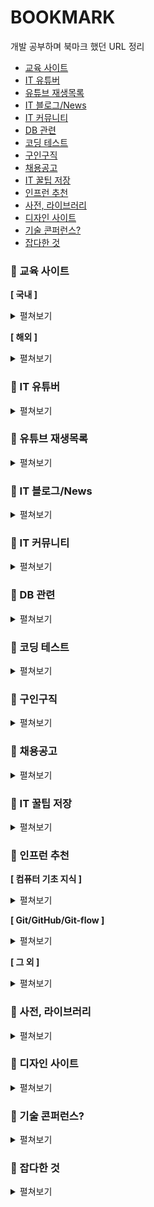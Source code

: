 # BOOKMARK
개발 공부하며 북마크 했던 URL 정리 

* [교육 사이트](https://github.com/thdqudgns/bookmark#open_file_folder-%EA%B5%90%EC%9C%A1-%EC%82%AC%EC%9D%B4%ED%8A%B8)
* [IT 유튜버](https://github.com/thdqudgns/bookmark#open_file_folder-it-%EC%9C%A0%ED%8A%9C%EB%B2%84)
* [유튜브 재생목록](https://github.com/thdqudgns/bookmark#open_file_folder-%EC%9C%A0%ED%8A%9C%EB%B8%8C-%EC%9E%AC%EC%83%9D%EB%AA%A9%EB%A1%9D)
* [IT 블로그/News](https://github.com/thdqudgns/bookmark#open_file_folder-it-%EB%B8%94%EB%A1%9C%EA%B7%B8news)
* [IT 커뮤니티](https://github.com/thdqudgns/bookmark#open_file_folder-it-%EC%BB%A4%EB%AE%A4%EB%8B%88%ED%8B%B0)
* [DB 관련](https://github.com/thdqudgns/bookmark#open_file_folder-db-%EA%B4%80%EB%A0%A8)
* [코딩 테스트](https://github.com/thdqudgns/bookmark#open_file_folder-%EC%BD%94%EB%94%A9-%ED%85%8C%EC%8A%A4%ED%8A%B8)
* [구인구직](https://github.com/thdqudgns/bookmark#open_file_folder-%EA%B5%AC%EC%9D%B8%EA%B5%AC%EC%A7%81)
* [채용공고](https://github.com/thdqudgns/bookmark#open_file_folder-%EA%B5%AC%EC%9D%B8%EA%B5%AC%EC%A7%81)
* [IT 꿀팁 저장](https://github.com/thdqudgns/bookmark#open_file_folder-it-%EA%BF%80%ED%8C%81-%EC%A0%80%EC%9E%A5)
* [인프런 추천](https://github.com/thdqudgns/bookmark#open_file_folder-%EC%9D%B8%ED%94%84%EB%9F%B0-%EC%B6%94%EC%B2%9C)
* [사전, 라이브러리](https://github.com/thdqudgns/bookmark#open_file_folder-%EC%82%AC%EC%A0%84-%EB%9D%BC%EC%9D%B4%EB%B8%8C%EB%9F%AC%EB%A6%AC)
* [디자인 사이트](https://github.com/thdqudgns/bookmark#open_file_folder-%EB%94%94%EC%9E%90%EC%9D%B8-%EC%82%AC%EC%9D%B4%ED%8A%B8)
* [기술 콘퍼런스?](https://github.com/thdqudgns/bookmark#open_file_folder-%EA%B8%B0%EC%88%A0-%EC%BD%98%ED%8D%BC%EB%9F%B0%EC%8A%A4)
* [잡다한 것](https://github.com/thdqudgns/bookmark#open_file_folder-%EC%9E%A1%EB%8B%A4%ED%95%9C-%EA%B2%83)

### :open_file_folder: 교육 사이트
**[ 국내 ]**
<details markdown="1">
<summary>펼쳐보기</summary>

* [kmooc](http://www.kmooc.kr/)
* [edwith](https://www.edwith.org/)
* [생활코딩](https://opentutorials.org/course/1)
* [코딩야학](https://github.com/codingeverybody/codingyahac)
* [노마드코더](https://nomadcoders.co/)
* [부스트코스](https://www.boostcourse.org/)
* [멋쟁이 사자처럼](https://likelion.net/)
* [인프런](https://www.inflearn.com/)
* [언리얼 엔진](https://www.unrealengine.com/ko/onlinelearning-courses?lang=ko)
* [오렌지 아카데미](https://www.orentec.co.kr/)
* [제로초](https://www.zerocho.com/)

</details>

**[ 해외 ]**
<details markdown="1">
<summary>펼쳐보기</summary>

* [javascript](https://www.programiz.com/javascript/get-started)
* [w3schools](https://www.w3schools.com/)
* [udacity](https://www.udacity.com/)
* [lynda](https://www.lynda.com/)
* [udemy](https://www.udemy.com/ko/)
* [coursera](https://www.coursera.org/)
* [edx](https://www.edx.org/)
* [codecademy](https://www.codecademy.com/learn)
* [css공부](https://flukeout.github.io/)
* [mozilla](https://developer.mozilla.org/en-US/docs/Web/CSS/transform)

</details>

### :open_file_folder: IT 유튜버
<details markdown="1">
<summary>펼쳐보기</summary>

* [생활코딩](https://www.youtube.com/channel/UCvc8kv-i5fvFTJBFAk6n1SA)
* [노마드코더](https://www.youtube.com/channel/UCUpJs89fSBXNolQGOYKn0YQ)
* [드림코딩 엘리](https://www.youtube.com/channel/UC_4u-bXaba7yrRz_6x6kb_w)
* [조코딩](https://www.youtube.com/channel/UCQNE2JmbasNYbjGAcuBiRRg)
* [나도코딩](https://www.youtube.com/channel/UC7iAOLiALt2rtMVAWWl4pnw)
* [테크보이 워니](https://www.youtube.com/channel/UC0uDM1xZMNBAoW2xnzhAQ7g)
* [코딩하는 거니](https://www.youtube.com/channel/UCO7g158NWgLyn98z8v3zduA)
* [한빛미디어](https://www.youtube.com/user/HanbitMedia93)
* [남궁성의 정석코딩](https://www.youtube.com/user/MasterNKS)
* [code Scalper](https://www.youtube.com/channel/UC1wWTimSew9rYzEZRVYVlbg/featured)
* [코딩테스트 나동빈](https://www.youtube.com/channel/UChflhu32f5EUHlY7_SetNWw)
* [개발바닥](https://www.youtube.com/channel/UCSEOUzkGNCT_29EU_vnBYjg/videos)
* [freeCodeCamp.org](https://www.youtube.com/freecodecamp)
* [엔지니어대한민국](https://www.youtube.com/user/damazzang/playlists)
* [Taehoon](https://www.youtube.com/c/TaehoonMoon/videos)
* [얄팍한 코딩사전](https://www.youtube.com/channel/UC2nkWbaJt1KQDi2r2XclzTQ)
* [뉴렉쳐](https://www.youtube.com/user/newlec1)
* [#우아한테크코스 테코톡](https://www.youtube.com/playlist?list=PLgXGHBqgT2TvpJ_p9L_yZKPifgdBOzdVH)

</details>

### :open_file_folder: 유튜브 재생목록
<details markdown="1">
<summary>펼쳐보기</summary>

* [HTML](https://www.youtube.com/watch?v=Tt3kr7whkb4&list=PLuHgQVnccGMDUzDDCKW-pCZQY-MMCX5yB&index=10)
* [CSS (생활코딩)](https://www.youtube.com/playlist?list=PL19A855560BD98721)
* [더 좋은 CSS 수업](https://www.youtube.com/playlist?list=PLuHgQVnccGMDaVaBmkX0qfB45R_bYrV62)
* [JavaScript 기본 (생활코딩)](https://www.youtube.com/playlist?list=PLuHgQVnccGMA4uSig3hCjl7wTDeyIeZVU)
* [JavaScript 심화 (생활코딩)](https://www.youtube.com/playlist?list=PLuHgQVnccGMDTAQ0S_FYxXOi1ZJz4ikaX)
* [자바의 정석 기초편](https://www.youtube.com/playlist?list=PLW2UjW795-f6xWA2_MUhEVgPauhGl3xIp)
* [[강성태 어원공부]](https://www.youtube.com/playlist?list=PLXRLrpkaZYHYfb8cW1S2fnR_uFM55k1gs)
* [2020 Servlet&JSP 프로그래밍](https://www.youtube.com/playlist?list=PLq8wAnVUcTFVOtENMsujSgtv2TOsMy8zd)
* [오라클(Oracle) SQL 강의 강좌](https://www.youtube.com/playlist?list=PLq8wAnVUcTFVq7RD1kuUwkdWabxvDGzfu)
* [GIT](https://www.youtube.com/playlist?list=PLuHgQVnccGMCB06JE7zFIAOJtdcZBVrap)
* [java - Data Structure](https://www.youtube.com/watch?v=zpgL94Hnnv8&list=PLuHgQVnccGMDsWOOn_P0EmAWB8DArS3Fk&index=3)

</details>

### :open_file_folder: IT 블로그/News
<details markdown="1">
<summary>펼쳐보기</summary>

* [오픈소스 블로그](https://kldp.org/)
* ['흑구의 정신세계' 카테고리의 글 목록](https://sas-study.tistory.com/category/%ED%9D%91%EA%B5%AC%EC%9D%98%20%EC%A0%95%EC%8B%A0%EC%84%B8%EA%B3%84)
* [IT블로그 종합 저장소](https://awesome-devblog.netlify.app/)
* [네이버 D2](https://d2.naver.com/home)
* [라인](https://engineering.linecorp.com/ko/blog/)
* [카카오](https://tech.kakao.com/blog/)
* [우아한 형제들](https://woowabros.github.io/)
* [그 외 다양한 사이트](https://sicle.kr/contents/?mod=document&pageid=1&uid=2018)
* [벨로퍼트](https://velopert.com/)
* [Hacker News](https://news.ycombinator.com/)
* [Vox Media: Podcast Network | Pivot](https://podcasts.voxmedia.com/show/pivot)
* [Tech News & Analysis - Wall Street Journal](https://www.wsj.com/news/technology?mod=nav_top_section&adobe_mc=MCMID%3D61089958557890858370682248364471836302%7CMCORGID%3DCB68E4BA55144CAA0A4C98A5%2540AdobeOrg%7CTS%3D1631105540)

</details>

### :open_file_folder: IT 커뮤니티
<details markdown="1">
<summary>펼쳐보기</summary>

* [Stack Overflow](https://stackoverflow.com/)
* [OKKY - 개발자로 첫 취업할 때 참고하시면 좋을 점들 (주관적)](https://okky.kr/article/855409)
* [GitHub - { 고퀄리티 개발 컨텐츠 모음 }](https://github.com/Integerous/goQuality-dev-contents)
* [디프만 - Depromeet](https://www.depromeet.com/)
* [프로그라피](https://www.prography.org/)
* [teamnexters.com](http://teamnexters.com/)
* [CODUCK](https://co-duck.com/)

</details>

### :open_file_folder: DB 관련
<details markdown="1">
<summary>펼쳐보기</summary>

* [SQL Joins Visualizer](https://sql-joins.leopard.in.ua/)
* [Oracle Database SQL Language Reference](https://docs.oracle.com/cd/E11882_01/server.112/e41084/toc.htm)
* [오라클 SQL developer 함수 ](https://docs.oracle.com/cd/E11882_01/server.112/e41084/functions.htm#SQLRF006)
* [ObjectAid UML Explorer](https://www.objectaid.com/home)
* [Index of /update/current](http://www.objectaid.com/update/current/)
* [AQueryTool](https://aquerytool.com/)
* [Flowchart Maker & Online Diagram Software](https://app.diagrams.net/)
* [ERDCloud](https://www.erdcloud.com/)

</details>

### :open_file_folder: 코딩 테스트
<details markdown="1">
<summary>펼쳐보기</summary>

* [해커랭크](https://www.hackerrank.com/)
* [리트코드](https://leetcode.com/)
* [백준알고리즘](https://www.acmicpc.net/)

</details>

### :open_file_folder: 구인구직
<details markdown="1">
<summary>펼쳐보기</summary>

* [GitHub 주니어 개발자 채용 정보](https://github.com/jojoldu/junior-recruit-scheduler)
* [(기업설문) 개발자 구인](https://42place.innovationacademy.kr/archives/6884)
* [소프트웨어회사 & 국내 IT기업 순위 (매출액) : 네이버 블로그](https://blog.naver.com/PostView.nhn?blogId=company_info&logNo=221476801353)
* [경기도일자리재단](https://gyeonggi.work.go.kr/main.do/main.do?regionCd=41000)
* [개발 채용 정보 | 원티드](https://www.wanted.co.kr/wdlist/518?country=kr&job_sort=job.latest_order&years=0&locations=all)
* [로켓펀치](https://www.rocketpunch.com/)
* [크레딧잡](https://kreditjob.com/)
* [잡플래닛](https://www.jobplanet.co.kr/contents)
* [링크드인](https://kr.linkedin.com/)
* [뤼이드 공개채용 | Riiid](https://www.career.riiid.com/?gclid=CjwKCAjw-sqKBhBjEiwAVaQ9a3yi3r0FFo1ZOPIJjOH0lqWJt9ErLFwf4TnVWZ9ix9kCmwSVZEg65BoCttsQAvD_BwE)
* [프로그래머스](https://programmers.co.kr/)
* [한국에 자율 출퇴근 혹은 원격 근무가 되는 회사가 있나요?](https://github.com/milooy/remote-or-flexible-work-company-in-korea)
* [(이력서 참고)잘 정리된 이력서보다 중요한 것 – by minieetea](https://minieetea.com/2021/04/archives/6193)
* [(이력서 참고)About Jbee | JBEE.io](https://jbee.io/about/#education)
* [(이력서 참고)이동욱 | Java & NodeJS 백엔드 엔지니어](https://jojoldu.github.io/)
* [(이력서 참고)Resume: Yongwoo Yu](https://resume.yowu.dev/)
* [(이력서 참고)Wonny | 데이터로 일하는 개발자](https://wonny.notion.site/Wonny-e64e2e55653c4d8b8b632118b36bdd72)
* [(이력서 참고)이력서/자기소개서/포트폴리오](https://www.notion.so/5ec4542496e14121b62b9b28b98374b9)
* [(면접준비) 신입 개발자 전공 지식 & 기술 면접 백과사전](https://gyoogle.dev/blog/)
* [(면접준비) 한재엽 깃헙](https://github.com/JaeYeopHan/Interview_Question_for_Beginner)
* [(면접준비) WeareSoft/tech-interview: 🙍 tech interview](https://github.com/WeareSoft/tech-interview)
* [(면접준비) HTML 질문 | Front End Interview Handbook](https://www.frontendinterviewhandbook.com/kr/html-questions/)
* [(면접준비) coding-interview-university](https://github.com/jwasham/coding-interview-university/blob/main/translations/README-ko.md)
* [(해외 면접준비) Technical Interview Guide for Busy Engineers | Tech Interview Handbook](https://www.techinterviewhandbook.org/)
* [지원자도 회사를 평가합니다. 이렇게요.](https://brunch.co.kr/@goodgdg/142)
* [구글 인터뷰를 위해 8개월 동안 풀타임으로 공부한 이유](https://www.freecodecamp.org/news/why-i-studied-full-time-for-8-months-for-a-google-interview-cc662ce9bb13)

</details>

### :open_file_folder: 채용공고
<details markdown="1">
<summary>펼쳐보기</summary>

* [Recruit/Backend_Engineer.md at master · gopax/Recruit](https://github.com/gopax/Recruit/blob/master/Backend_Engineer.md)
* [Role Overview - Tridge](https://www.tridge.com/career/jobs/4674619003?tabId=job&gh_src=7150da0c3us)
* [We are hiring! (Software Engineer) - Slite](https://swingvy.slite.com/p/note/2FpJguueEPL36XzqznkGfh)
* [[신입/주니어] Backend Engineer 채용](https://www.notion.so/Backend-Engineer-6b32f56083cf48e7a0d2454f34d8262a)
* [백엔드 엔지니어](https://www.mfort.co.kr/b6d60b71-5238-419f-9b23-e48d9bd4523a)
* [Jaranda Recruiting | 자란다 채용](https://team.jaranda.kr/backend)
* [[채용] Backend Software Engineer - Growth Team - 채널톡](https://channel.io/ko/jobs/3fd0545d-5c80-4862-b6dd-313641864c2d)
* [[채용] Backend Software Engineer - 채널톡](https://channel.io/ko/jobs/9d58e7ad-7ba2-4e1b-8c69-c5d0b20cb1a1)
* [볼드나인 채용 안내 : 네이버 블로그](https://blog.naver.com/bold-9/222544928421)
* [백엔드 엔지니어](https://www.notion.so/f3ca264dfab248f18746b0ac3529fc4d)
* [LINE CAREERS](https://careers.linecorp.com/ko/jobs?ca=All&ci=Seoul,Bundang&co=East%20Asia&fi=Web%20Development,Server-side)
* [백엔드 개발 (Java/Spring) | 29CM(에이플러스비)](https://www.wanted.co.kr/wd/38516)
* [쏘카와 함께 할 인재를 찾습니다!](https://www.notion.so/socarcorp/d458b6b77a2243fb873d1ac800c321f7)
* [소프트웨어 엔지니어 (백엔드 개발자, 대시보드) | 탭조이코리아(Tapjoy)](https://www.wanted.co.kr/wd/16906)
* [채용공고 | | 이스트소프트](https://estsoft.recruiter.co.kr/app/jobnotice/list)
* [(경력3년이후) 채용 공고 | 와디즈 채용 -wadiz career](https://www.job.wadiz.kr/recruit-info)
* [셀렉트스타와 함께 성장할 멤버를 찾고 있습니다](https://www.notion.so/2387860beacf47048f74e0863550697a)
* [크라우드웍스 신입 백엔드 개발자](https://programmers.co.kr/job_positions/9166)
* [당근마켓 서버 개발자 - 사업 (Kotlin)](https://programmers.co.kr/job_positions/7515)
* [당근마켓 서버 개발자 - 광고 (Kotlin)](https://programmers.co.kr/job_positions/7513)
* [iPortfoli Back-end 개발자](https://programmers.co.kr/job_positions/1685)
* [(3년경력) OGQ 서버 개발자](https://programmers.co.kr/job_positions/4064)
* [와탭랩스 서버 개발자 (JAVA)](https://programmers.co.kr/job_positions/9581)
* [피플펀드컴퍼니 백엔드 엔지니어 (Kotlin/Java)](https://programmers.co.kr/job_positions/6784)
* [하우저 백엔드개발자](https://programmers.co.kr/job_positions/9326)
* [스트리미 백엔드 개발자](https://programmers.co.kr/job_positions/5713)
* [핀크 Back-end서버개발자](https://programmers.co.kr/job_positions/8883)
* [핀크 웹서버개발자](https://programmers.co.kr/job_positions/8884)
* [(경력 3년) 아이엠에스모빌리티 IMS.Connect 백엔드 개발자](https://programmers.co.kr/job_positions/8357)
* [업템포글로벌 프론트/백엔드, 풀스택 개발자](https://programmers.co.kr/job_positions/7696)
* [[패스오더] 대규모 투자유치로 급성장중인 스타트업 '개발 직군'을 채용합니다! 채용 정보 | 페이타랩](https://www.rocketpunch.com/jobs/87469/%ED%8C%A8%EC%8A%A4%EC%98%A4%EB%8D%94-%EB%8C%80%EA%B7%9C%EB%AA%A8-%ED%88%AC%EC%9E%90%EC%9C%A0%EC%B9%98%EB%A1%9C-%EA%B8%89%EC%84%B1%EC%9E%A5%EC%A4%91%EC%9D%B8-%EC%8A%A4%ED%83%80%ED%8A%B8%EC%97%85-%EA%B0%9C%EB%B0%9C-%EC%A7%81%EA%B5%B0%EC%9D%84-%EC%B1%84%EC%9A%A9%ED%95%A9%EB%8B%88%EB%8B%A4)
* [백엔드/서버 개발자 채용 (경력 무관) 채용 정보 | 널리소프트](https://www.rocketpunch.com/jobs/116170/%EB%B0%B1%EC%97%94%EB%93%9C%EC%84%9C%EB%B2%84-%EA%B0%9C%EB%B0%9C%EC%9E%90-%EC%B1%84%EC%9A%A9-%EA%B2%BD%EB%A0%A5-%EB%AC%B4%EA%B4%80)
* [[(주)트리플렛] AI +IoT 웹/서버 개발자 채용 (신입) 채용 정보 | 트리플렛](https://www.rocketpunch.com/jobs/110868/%EC%A3%BC%ED%8A%B8%EB%A6%AC%ED%94%8C%EB%A0%9B-AI-IoT-%EC%9B%B9%EC%84%9C%EB%B2%84-%EA%B0%9C%EB%B0%9C%EC%9E%90-%EC%B1%84%EC%9A%A9-%EC%8B%A0%EC%9E%85)
* [[모트모트] 백엔드 개발 팀원 채용 채용 정보 | 모트모트](https://www.rocketpunch.com/jobs/117812/%EB%AA%A8%ED%8A%B8%EB%AA%A8%ED%8A%B8-%EB%B0%B1%EC%97%94%EB%93%9C-%EA%B0%9C%EB%B0%9C-%ED%8C%80%EC%9B%90-%EC%B1%84%EC%9A%A9)
* [(잼있을듯) SW 개발 - Backend 채용 정보 | (주)아이포트폴리오](https://www.rocketpunch.com/jobs/85471/SW-%EA%B0%9C%EB%B0%9C-Backend)
* [백엔드 개발자 구인 채용 정보 | 리드넘버](https://www.rocketpunch.com/jobs/116625/%EB%B0%B1%EC%97%94%EB%93%9C-%EA%B0%9C%EB%B0%9C%EC%9E%90-%EA%B5%AC%EC%9D%B8)
* [[채널톡] 백엔드 엔지니어 (Backend Software Engineer) 채용 정보 | 채널코퍼레이션](https://www.rocketpunch.com/jobs/102538/%EC%B1%84%EB%84%90%ED%86%A1-%EB%B0%B1%EC%97%94%EB%93%9C-%EC%97%94%EC%A7%80%EB%8B%88%EC%96%B4-Backend-Software-Engineer)

</details>

### :open_file_folder: IT 꿀팁 저장
<details markdown="1">
<summary>펼쳐보기</summary>

* [ossu/computer-science](https://github.com/ossu/computer-science)
* [TeachYourselfCS-KR/README.md at main · minnsane/TeachYourselfCS-KR](https://github.com/minnsane/TeachYourselfCS-KR/blob/main/README.md#%ED%94%84%EB%A1%9C%EA%B7%B8%EB%9E%98%EB%B0%8D)
* [Coding Education](https://codingedu.github.io/lecture/index.html)
* [Index | free-programming-books](https://ebookfoundation.github.io/free-programming-books/books/free-programming-books-ko.html#java)
* [public-apis/public-apis: A collective list of free APIs](https://github.com/public-apis/public-apis)
* [danistefanovic/build-your-own-x: 🤓 Build your own (insert technology here)](https://github.com/danistefanovic/build-your-own-x)
* [비전공 개발자가 전공자보다 정말 불리할까? | Evans Library](https://evan-moon.github.io/2019/09/09/major-is-not-important/)
* [훌륭한 JavaScript 개발자가 되는 법](https://brunch.co.kr/@chiyodad/9)
* [:: SLiPP](https://slipp.net/)
* [[공부법] 같이 개발 공부를 잘 하는 법, 입사 후에 더욱 발전하는 법 - Heee's Development Blog](https://gmlwjd9405.github.io/2018/05/05/how-to-study-for-a-developer.html)
* [공채없이 카카오 개발자 취준기](https://jyami.tistory.com/126)
* [이직초보 어느 개발자의 이력서 만들기 | 우아한형제들 기술블로그](https://techblog.woowahan.com/2531/)
* [몰입을 즐기는 개발자, 박우빈입니다.](https://www.notion.so/c47951185f404835a982ef97041e59fd)
* [김시영 :: BackEnd Developer](https://www.notion.so/BackEnd-Developer-71c046b357d44ed0b42370a28cdf76c2)
* [OKKY 미니세미나 <비전공 학원출신 SI개발자, 유명스타트업 들어간.ssul> 참석 후기](https://jojoldu.tistory.com/247)
* [[주간 인프런 #31] 생산성을 높여요 - 인프런이 일하는 법 - 인프런 | 스토리](https://www.inflearn.com/pages/weekly-inflearn-31)
* [빠삐코의 수습 해제 회고](https://inflab.notion.site/49daa4cb4bf04333884e3d5d1e7425b5)
* [신입 개발자 생활백서 [개정판]](https://www.slideshare.net/jayjin0427/ss-71896768)
* [신입 프론트엔드 개발자가 되려면 무엇을 학습해야 하나요? | JBEE.io](https://jbee.io/essay/for_junior_frontend_developer/)
* [브라우저는 어떻게 동작하는가?](https://d2.naver.com/helloworld/59361)
* [2018년과 이후 JavaScript의 동향 - 라이브러리와 프레임워크](https://d2.naver.com/helloworld/3259111)
* [나의 온라인 컴퓨터공학 공부](https://coding-groot.tistory.com/93)

</details>

### :open_file_folder: 인프런 추천

**[ 컴퓨터 기초 지식 ]**
<details markdown="1">
<summary>펼쳐보기</summary>

* [모든 개발자를 위한 HTTP 웹 기본 지식 - 인프런 | 강의](https://www.inflearn.com/course/http-%EC%9B%B9-%EB%84%A4%ED%8A%B8%EC%9B%8C%ED%81%AC#curriculum)
* [운영체제 - 이화여자대학교 | KOCW 공개 강의](http://www.kocw.net/home/search/kemView.do?kemId=1046323&ar=pop)
* [강좌검색 : edwith CS50](https://www.edwith.org/search/index?categoryId=72)
* [예제로 알아보는 백트래킹 [기술면접 라이브코딩]](https://www.youtube.com/watch?v=Bt11jaoqt_Y&list=PL2mzT_U4XxDm7p6g1o3KeQMsyRLfzSaVW)
* [리트코드 대장문제 Skyline을 풀어봅시다. 우선순위큐 활용 고급 [기술면접 라이브코딩]](https://www.youtube.com/watch?v=go8y4-vVg3Y&list=PL2mzT_U4XxDl8PP-jMk4rt6BPzBtS__pQ)
* [컴맹을 위한 Go 언어 기초 프로그래밍 기초 강좌 1 - 트랜지스터를 알아보자 - YouTube](https://www.youtube.com/watch?v=Tq3W8UyltFs&list=PLy-g2fnSzUTAaDcLW7hpq0e8Jlt7Zfgd6)
* [Crash Course Computer Science Preview - YouTube](https://www.youtube.com/watch?v=tpIctyqH29Q&list=PLH2l6uzC4UEW0s7-KewFLBC1D0l6XRfye)
* [44BITS: IT 뉴스, 클라우드 컴퓨팅, 프로그래밍, 컨테이너, 리눅스](https://www.44bits.io/ko)
* [CPU는 어떻게 작동할까? - YouTube](https://www.youtube.com/watch?v=Fg00LN30Ezg)
* [자료구조/알고리즘](https://digitaldefynd.com/best-data-structures-algorithms-tutorial-course-certification/)
* [엔지니어대한민국 - YouTube](https://www.youtube.com/user/damazzang/videos)
* [[무료] 영리한 프로그래밍을 위한 알고리즘 강좌 - 인프런 | 강의](https://www.inflearn.com/course/%EC%95%8C%EA%B3%A0%EB%A6%AC%EC%A6%98-%EA%B0%95%EC%A2%8C)
* [빅 오 표기법(Big O notation) - 기계인간 John Grib](https://johngrib.github.io/wiki/big-O-notation/)
* [Linux Sysadmin Basics 02 -- Basic Commands - YouTube](https://www.youtube.com/watch?v=Lbh8Bh_SEzU)
* [37 Important Linux Commands You Should Know](https://www.howtogeek.com/412055/37-important-linux-commands-you-should-know/)

</details>

**[ Git/GitHub/Git-flow ]**
<details markdown="1">
<summary>펼쳐보기</summary>

* [시작하기 | Git / GitHub 안내서](https://subicura.com/git/guide/#git%E1%84%8B%E1%85%B4-%E1%84%90%E1%85%B3%E1%86%A8%E1%84%8C%E1%85%B5%E1%86%BC)
* [Git을 이용한 버전 관리 【Git의 기본】](https://backlog.com/git-tutorial/kr/intro/intro1_1.html)
* [GIT-SourceTree (새수업으로 대체) - 생활코딩](https://opentutorials.org/course/1492)
* [Hyeseong's Blog - 나는 어떻게 오픈소스 커뮤니티를 통해 성장했나](https://blog.cometkim.kr/posts/mattermost-contribution/how-i-grow-up-with-mattermost-community/)
* [오픈소스에 기여하는 방법 | Open Source Guides](https://opensource.guide/ko/how-to-contribute/)
* [[토크ON세미나] Git & GitHub Page 블로그 만들기 1강 - Git 기초 | T아카데미 - YouTube](https://www.youtube.com/watch?v=YQat_D1C-ps)
* [1) 스프링부트로 웹 서비스 출시하기 - 1. SpringBoot & Gradle & Github 프로젝트 생성하기](https://jojoldu.tistory.com/250)
* [git flow model - YouTube](https://www.youtube.com/watch?v=EzcF6RX8RrQ)
* [우린 Git-flow를 사용하고 있어요 | 우아한형제들 기술블로그](https://techblog.woowahan.com/2553/)

</details>

**[ 그 외 ]**
<details markdown="1">
<summary>펼쳐보기</summary>

* [나의 성장을 도와준 고마운 책들 - 기계인간 John Grib](https://johngrib.github.io/wiki/my-favorite-books/)
* [GitHub - JaeYeopHan/Minimal_Git_command](https://github.com/JaeYeopHan/Minimal_Git_command)
* [GitHub 2020년 웹 개발자가 되기 위한 로드맵](https://github.com/devJang/developer-roadmap)
* [GitHub - 2022년 개발자가 되기 위한 로드맵](https://github.com/kamranahmedse/developer-roadmap)
* [청년취업사관학교](https://sesac.seoul.kr/common/menu/html/900006001001/detail.do)
* [Rising Camp with 컴공선배](https://risingcamp.com/)   
* [기억보단 기록을](https://jojoldu.tistory.com/)
* [cheese10yun/TIL: Today I Learned. 그날 그날 모든 활동들을 정리](https://github.com/cheese10yun/TIL)
* [HomoEfficio/dev-tips: 개발하다 마주쳤던 작은 문제들과 해결 방법 정리](https://github.com/HomoEfficio/dev-tips)
* [namjunemy/TIL: Today I Learned / 기억은 기록을 이길 수 없다.](https://github.com/namjunemy/TIL)
* [Today Yurim Learned](http://milooy.github.io/TIL/)
* [TIL/BreadCrumbs.md at master · Integerous/TIL](https://github.com/Integerous/TIL/blob/master/ETC/BreadCrumbs.md)
* [일일커밋 3주년 회고](https://jojoldu.tistory.com/464)
* [주니어 개발자의 2020년 회고 | 개발자 황준일](https://junilhwang.github.io/TIL/Review/2020-year/end/)
* [욕 안 먹는 개발자되기](https://blog.shiren.dev/2021-04-20/)
* [OKKY 미니세미나 <비전공 학원출신 SI개발자, 유명스타트업 들어간.ssul> 참석 후기](https://jojoldu.tistory.com/247?category=717426)   
* [마크다운(Markdown) 사용법](https://gist.github.com/ihoneymon/652be052a0727ad59601)
* [Typora — a markdown editor, markdown reader.](https://www.typora.io/)
* [마크다운 이모지](https://www.webfx.com/tools/emoji-cheat-sheet/)
* [링크 축소](https://bitly.com/)
* [나의 이메일 관리 방법 - 기계인간 John Grib](https://johngrib.github.io/wiki/email-gardening/)
* [목과 허리 건강을 위한 컴퓨터 외의 물리적 장비 구매 노하우와 경험 - 기계인간 John Grib](https://johngrib.github.io/wiki/my-desk-environment/)

</details>

### :open_file_folder: 사전, 라이브러리
<details markdown="1">
<summary>펼쳐보기</summary>

* [Java Platform SE 8](https://docs.oracle.com/javase/8/docs/api/)
* [Effect | jQuery UI](https://jqueryui.com/effect/)
* [(매우 길다)ECMAScript 2015 Language Specification – ECMA-262 6th Edition](https://262.ecma-international.org/6.0/#sec-terms-and-definitions-string-value)
* [javax.servlet (Java(TM) EE 8 Specification APIs)](https://javaee.github.io/javaee-spec/javadocs/javax/servlet/package-summary.html)
* [javax.servlet.jsp (Java(TM) EE 7 Specification APIs)](https://docs.oracle.com/javaee/7/api/javax/servlet/jsp/package-summary.html)
* [Commons IO – Download Apache Commons IO](http://commons.apache.org/proper/commons-io/download_io.cgi)
* [Servlets.com | com.oreilly.servlet](http://servlets.com/cos/)
* [검색 API 책 검색 개발가이드 - NAVER Developers](https://developers.naver.com/docs/search/book/)
* [Spring | Home](https://spring.io/)
* [Maven Repository: Search/Browse/Explore](https://mvnrepository.com/)
* [마이바티스](https://mybatis.org/mybatis-3/ko/index.html)

</details>

### :open_file_folder: 디자인 사이트
<details markdown="1">
<summary>펼쳐보기</summary>

* 색상: [flatuicolors](https://flatuicolors.com/)
* 색상: [palettable](https://www.palettable.io/E3CB94)
* 색상: [Adobe Color](https://color.adobe.com/ko/create/color-wheel)
* 이미지: [Pinterest](https://www.pinterest.co.kr/)
* 이미지: [unsplash](https://unsplash.com/images/stock/public-domain)
* 이미지 URL 만들기: [imgur](https://imgur.com/)
* 무료 아이콘: [flaticon](https://www.flaticon.com/kr/)
* 디자인 작업: [Canva](https://www.canva.com/ko_kr/create/)
* 디자인 작업: [miricanvas](https://www.miricanvas.com/)
* CSS테스트: [cubic-bezier](https://cubic-bezier.com/#.94,.17,.07,.98)
* CSS테스트: [codepen](https://codepen.io/vineethtrv/full/XKKEgM)
* CSS팁: [[짧은 CSS 팁] 쉬운 중앙 정렬](https://brunch.co.kr/@skykamja24/514)
* 그림 찾기: [world-draw](https://world-draw.appspot.com/)

</details>

### :open_file_folder: 기술 콘퍼런스?
<details markdown="1">
<summary>펼쳐보기</summary>

* [온오프믹스](https://www.onoffmix.com/)
* [밋업](https://www.meetup.com/ko-KR/)
* [https://www.eventbrite.com/](https://www.eventbrite.com/)

</details>

### :open_file_folder: 잡다한 것
<details markdown="1">
<summary>펼쳐보기</summary>

* [채팅 플랫폼 tawk.to](https://dashboard.tawk.to/?lang=ko#/chat)
* [구글 통계자료 플랫폼 애널리틱스](https://analytics.google.com/analytics/web/#/p258761605/reports/defaulthome?params=_u..nav%3Ddefault)
* [한글입숨](http://hangul.thefron.me/)
* [Lorem Ipsum - Lipsum generator](https://www.lipsum.com/)
* [Specifishity :: Specificity with Fish](https://specifishity.com/)
* [변수명 짓기](https://www.curioustore.com/)
* [HTML 태그 빈도 순위](https://www.advancedwebranking.com/html/)
* [Recommended Discussions · Disqus](https://disqus.com/home/)
* [한컴 타자연습](https://typing.malangmalang.com/typing-practice/exercising-sentence-typing)
* [Seomal](https://seomal.org/)
* [Notion](https://www.notion.so/ko-kr)
* [수학 | Khan Academy](https://ko.khanacademy.org/math)
* [[JSP & Servlet] doGet, doPost 그리고 기타 메소드의 lifeCycle](https://erjuer.tistory.com/13)
* [[JSP Servlet] doGet / doPost / Servlet 기본 원리 / 한글 처리](https://kimcoder.tistory.com/190)
* [Free Bootstrap Themes, Templates, Snippets, and Guides - Start Bootstrap](https://startbootstrap.com/)
* [콤포넌트 · 부트스트랩](http://bootstrapk.com/components/#pagination)
* [Adobe Photoshop 학습 및 지원](https://helpx.adobe.com/support/photoshop.html)
* [smarteditor2.0 버전 설치](http://naver.github.io/smarteditor2/user_guide/2_install/setting.html)
* [Isotope · Methods](https://isotope.metafizzy.co/methods.html)
* [POCU 아카데미용 Java 코딩 표준 | 포프의 문서창고](https://docs.popekim.com/ko/coding-standards/pocu-java)
* [Fullcalendar 캘린더 라이브러리 기본 사용법 : 네이버 블로그](https://m.blog.naver.com/lifetripper/221930938974)

</details>
